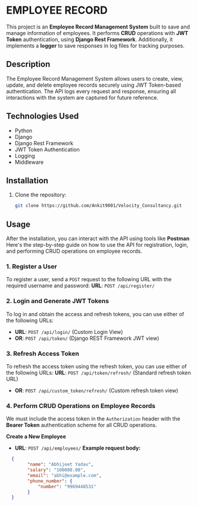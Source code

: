 # EMPLOYEE RECORD
This project is an **Employee Record Management System** built to save and manage information of employees. It performs **CRUD** operations with **JWT Token** authentication, using **Django Rest Framework**. Additionally, it implements a **logger** to save responses in log files for tracking purposes.
## Description
The Employee Record Management System allows users to create, view, update, and delete employee records securely using JWT Token-based authentication. The API logs every request and response, ensuring all interactions with the system are captured for future reference.
## Technologies Used
- Python
- Django
- Django Rest Framework
- JWT Token Authentication
- Logging
- Middleware
## Installation
1. Clone the repository:
   ```bash
   git clone https://github.com/Ankit9001/Velocity_Consultancy.git
## Usage
After the installation, you can interact with the API using tools like **Postman** Here's the step-by-step guide on how to use the API for registration, login, and performing CRUD operations on employee records.
### 1. **Register a User**
To register a user, send a `POST` request to the following URL with the required username and password:
**URL**: `POST /api/register/`

### 2. **Login and Generate JWT Tokens**
To log in and obtain the access and refresh tokens, you can use either of the following URLs:
- **URL**: `POST /api/login/` (Custom Login View)
- **OR**: `POST /api/token/` (Django REST Framework JWT view)

### 3. **Refresh Access Token**
To refresh the access token using the refresh token, you can use either of the following URLs:
**URL**: `POST /api/token/refresh/` (Standard refresh token URL)
- **OR**: `POST /api/custom_token/refresh/` (Custom refresh token view)

### 4. **Perform CRUD Operations on Employee Records**
We must include the access token in the `Authorization` header with the **Bearer Token** authentication scheme for all CRUD operations.

**Create a New Employee**
- **URL**: `POST /api/employees/`
**Example request body:**
```json
  {
        "name": "Abhijeet Yadav",
        "salary": "100000.00",
        "email": "abhi@example.com",
        "phone_number": {
            "number": "9969448531"
        }
  }
  ```

